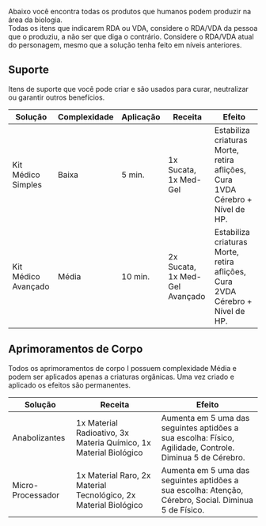 Abaixo você encontra todas os produtos que humanos podem produzir na área da biologia.  
Todas os itens que indicarem RDA ou VDA, considere o RDA/VDA da pessoa que o produziu, a não ser que diga o contrário. Considere o RDA/VDA atual do personagem, mesmo que a solução tenha feito em níveis anteriores.

## Suporte

Itens de suporte que você pode criar e são usados para curar, neutralizar ou garantir outros benefícios.

| Solução             | Complexidade | Aplicação | Receita                        | Efeito                                                                        |
| ------------------- | ------------ | --------- | ------------------------------ | ----------------------------------------------------------------------------- |
| Kit Médico Simples  | Baixa        | 5 min.    | 1x Sucata, 1x Med-Gel          | Estabiliza criaturas Morte, retira aflições, Cura 1VDA Cérebro + Nível de HP. |
| Kit Médico Avançado | Média        | 10 min.   | 2x Sucata, 1x Med-Gel Avançado | Estabiliza criaturas Morte, retira aflições, Cura 2VDA Cérebro + Nível de HP. |

## Aprimoramentos de Corpo

Todos os aprimoramentos de corpo I possuem complexidade Média e podem ser aplicados apenas a criaturas orgânicas. Uma vez criado e aplicado os efeitos são permanentes.

| Solução           | Receita                                                           | Efeito                                                                                                    |
| ----------------- | ----------------------------------------------------------------- | --------------------------------------------------------------------------------------------------------- |
| Anabolizantes     | 1x Material Radioativo, 3x Materia Químico, 1x Material Biológico | Aumenta em 5 uma das seguintes aptidões a sua escolha: Físico, Agilidade, Controle. Diminua 5 de Cérebro. |
| Micro-Processador | 1x Material Raro, 2x Material Tecnológico, 2x Material Biológico  | Aumenta em 5 uma das seguintes aptidões a sua escolha: Atenção, Cérebro, Social. Diminua 5 de Físico.     |

